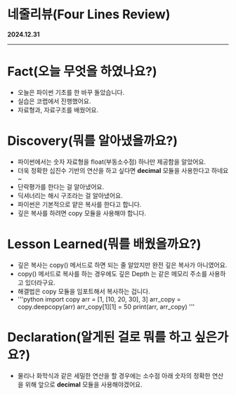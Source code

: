 # 네줄리뷰(Four Lines Review)
**2024.12.31**
___
# Fact(오늘 무엇을 하였나요?)
- 오늘은 파이썬 기초를 한 바꾸 돌았습니다.
- 실습은 코랩에서 진행했어요.
- 자료형과, 자료구조를 배웠어요.

# Discovery(뭐를 알아냈을까요?)
- 파이썬에서는 숫자 자료형을 float(부동소수점) 하나만 제공함을 알았어요.
- 더욱 정확한 십진수 기반의 연산을 하고 싶다면 **decimal** 모듈을 사용한다고 하네요~
- 단락평가를 한다는 걸 알아냈어요.
- 딕셔너리는 해시 구조라는 걸 알아냈어요.
- 파이썬은 기본적으로 얕은 복사를 한다고 합니다.
- 깊은 복사를 하려면 copy 모듈을 사용해야 합니다.

# Lesson Learned(뭐를 배웠을까요?)
- 깊은 복사는 copy() 메서드로 하면 되는 줄 알았지만 완전 깊은 복사가 아니였어요.
- copy() 메서드로 복사를 하는 경우에도 깊은 Depth 는 같은 메모리 주소를 사용하고 있더라구요.
- 해결법은 copy 모듈을 임포트해서 복사하는 겁니다.
- '''python
import copy
arr = [1, [10, 20, 30], 3]
arr_copy = copy.deepcopy(arr)
arr_copy[1][1] = 50
print(arr, arr_copy)
'''

# Declaration(알게된 걸로 뭐를 하고 싶은가요?)
- 물리나 화학식과 같은 세밀한 연산을 할 경우에는 소수점 아래 숫자의 정확한 연산을 위해 앞으로 **decimal** 모듈을 사용해야겠어요.